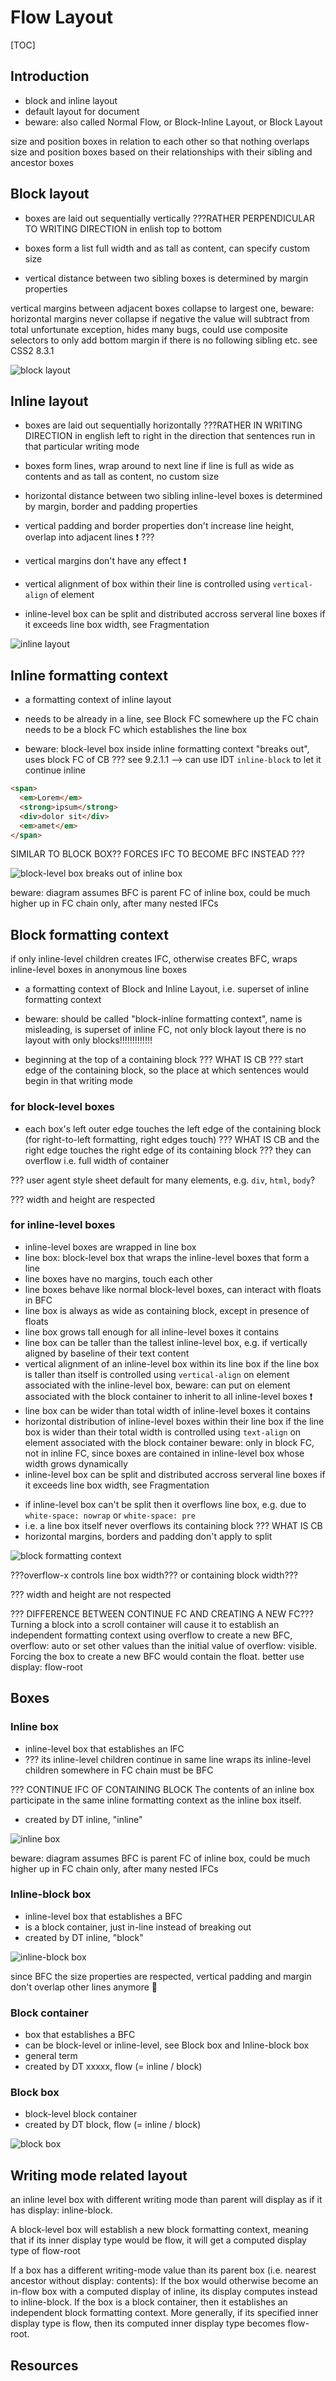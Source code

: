 # Flow Layout

[TOC]


<!-- ToDo: revisist once css-flow is written -->
<!-- see note in https://www.w3.org/TR/css-box-4/#intro -->

## Introduction

- block and inline layout
- default layout for document
- beware: also called Normal Flow, or Block-Inline Layout, or Block Layout

size and position boxes in relation to each other so that nothing overlaps
size and position boxes based on their relationships with their sibling and ancestor boxes


## Block layout

<!-- ToDo: update with terminology from css-writing-mode -->

- boxes are laid out sequentially vertically ???RATHER PERPENDICULAR TO WRITING DIRECTION in enlish top to bottom
- boxes form a list
full width and as tall as content, can specify custom size

- vertical distance between two sibling boxes is determined by margin properties

vertical margins between adjacent boxes collapse to largest one, beware: horizontal margins never collapse
if negative the value will subtract from total
unfortunate exception, hides many bugs, could use composite selectors to only add bottom margin if there is no following sibling etc.
see CSS2 8.3.1

![block layout](illustrations/flowbl.svg)


## Inline layout

- boxes are laid out sequentially horizontally ???RATHER IN WRITING DIRECTION in english left to right
in the direction that sentences run in that particular writing mode

- boxes form lines, wrap around to next line if line is full
as wide as contents and as tall as content, no custom size
- horizontal distance between two sibling inline-level boxes is determined by margin, border and padding properties
- vertical padding and border properties don't increase line height, overlap into adjacent lines ❗️
???
- vertical margins don't have any effect ❗
- vertical alignment of box within their line is controlled using `vertical-align` of element
- inline-level box can be split and distributed accross serveral line boxes if it exceeds line box width, see Fragmentation

![inline layout](illustrations/flowil.svg)



## Inline formatting context

- a formatting context of inline layout
- needs to be already in a line, see Block FC
somewhere up the FC chain needs to be a block FC which establishes the line box

- beware: block-level box inside inline formatting context "breaks out", uses block FC of CB ???
see 9.2.1.1
--> can use IDT `inline-block` to let it continue inline

```html
<span>
  <em>Lorem</em>
  <strong>ipsum</strong>
  <div>dolor sit</div>
  <em>amet</em>
</span>
```

SIMILAR TO BLOCK BOX?? FORCES IFC TO BECOME BFC INSTEAD ???

![block-level box breaks out of inline box](illustrations/flowbreak.svg)

beware: diagram assumes BFC is parent FC of inline box, could be much higher up in FC chain only, after many nested IFCs

## Block formatting context

if only inline-level children creates IFC, otherwise creates BFC, wraps inline-level boxes in anonymous line boxes

- a formatting context of Block and Inline Layout, i.e. superset of inline formatting context
- beware: should be called "block-inline formatting context", name is misleading, is superset of inline FC, not only block layout
there is no layout with only blocks!!!!!!!!!!!!!

- beginning at the top of a containing block ??? WHAT IS CB
??? start edge of the containing block, so the place at which sentences would begin in that writing mode

### for block-level boxes

- each box's left outer edge touches the left edge of the containing block (for right-to-left formatting, right edges touch) ??? WHAT IS CB
and the right edge touches the right edge of its containing block ???
they can overflow
i.e. full width of container

??? user agent style sheet default for many elements, e.g. `div`, `html`, `body`?

??? width and height are respected

### for inline-level boxes

- inline-level boxes are wrapped in line box
- line box: block-level box that wraps the inline-level boxes that form a line
- line boxes have no margins, touch each other
- line boxes behave like normal block-level boxes, can interact with floats in BFC
- line box is always as wide as containing block, except in presence of floats
- line box grows tall enough for all inline-level boxes it contains
- line box can be taller than the tallest inline-level box, e.g. if vertically aligned by baseline of their text content
- vertical alignment of an inline-level box within its line box if the line box is taller than itself is controlled using `vertical-align` on element associated with the inline-level box, beware: can put on element associated with the block container to inherit to all inline-level boxes ❗️
- line box can be wider than total width of inline-level boxes it contains
- horizontal distribution of inline-level boxes within their line box if the line box is wider than their total width is controlled using `text-align` on element associated with the block container
beware: only in block FC, not in inline FC, since boxes are contained in inline-level box whose width grows dynamically
- inline-level box can be split and distributed accross serveral line boxes if it exceeds line box width, see Fragmentation
<!-- ToDo: write Fragmentation -->
- if inline-level box can't be split then it overflows line box, e.g. due to `white-space: nowrap` or `white-space: pre`
- i.e. a line box itself never overflows its containing block ??? WHAT IS CB
- horizontal margins, borders and padding don't apply to split

![block formatting context](illustrations/flowbfc.svg)

???overflow-x controls line box width??? or containing block width???

??? width and height are not respected

??? DIFFERENCE BETWEEN CONTINUE FC AND CREATING A NEW FC???
Turning a block into a scroll container will cause it to establish an independent formatting context
using overflow to create a new BFC, overflow: auto or set other values than the initial value of overflow: visible.
Forcing the box to create a new BFC would contain the float.
better use display: flow-root


## Boxes

### Inline box

- inline-level box that establishes an IFC
- ??? its inline-level children continue in same line
wraps its inline-level children
somewhere in FC chain must be BFC

??? CONTINUE IFC OF CONTAINING BLOCK
The contents of an inline box participate in the same inline formatting context as the inline box itself.

- created by DT inline, "inline"

![inline box](illustrations/flowib.svg)

beware: diagram assumes BFC is parent FC of inline box, could be much higher up in FC chain only, after many nested IFCs

### Inline-block box

- inline-level box that establishes a BFC
- is a block container, just in-line instead of breaking out
- created by DT inline, "block"

![inline-block box](illustrations/flowibb.svg)

since BFC the size properties are respected, vertical padding and margin don't overlap other lines anymore 🎉

### Block container

- box that establishes a BFC
- can be block-level or inline-level, see Block box and Inline-block box
- general term
- created by DT xxxxx, flow (= inline / block)

<!-- Note: spec lets a BC also establish an IFC, would mean any box is a BC, useless definition -->

### Block box

- block-level block container
- created by DT block, flow (= inline / block)

![block box](illustrations/flowbb.svg)



## Writing mode related layout

an inline level box with different writing mode than parent will display as if it has display: inline-block.

A block-level box will establish a new block formatting context, meaning that if its inner display type would be flow, it will get a computed display type of flow-root

If a box has a different writing-mode value than its parent box (i.e. nearest ancestor without display: contents):
  If the box would otherwise become an in-flow box with a computed display of inline, its display computes instead to inline-block.
  If the box is a block container, then it establishes an independent block formatting context.
  More generally, if its specified inner display type is flow, then its computed inner display type becomes flow-root.




## Resources

<!-- ToDo: revisist once css-flow is written -->
<!-- see note in https://www.w3.org/TR/css-box-4/#intro -->